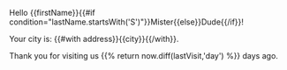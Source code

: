Hello {{firstName}}{{#if condition="lastName.startsWith('S')"}}Mister{{else}}Dude{{/if}}!

Your city is: {{#with address}}{{city}}{{/with}}.

Thank you for visiting us {{% return now.diff(lastVisit,'day') %}} days ago.
